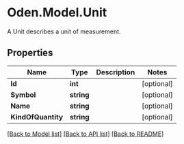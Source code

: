 # Oden.Model.Unit
A Unit describes a unit of measurement. 

## Properties

Name | Type | Description | Notes
------------ | ------------- | ------------- | -------------
**Id** | **int** |  | [optional] 
**Symbol** | **string** |  | [optional] 
**Name** | **string** |  | [optional] 
**KindOfQuantity** | **string** |  | [optional] 

[[Back to Model list]](../README.md#documentation-for-models) [[Back to API list]](../README.md#documentation-for-api-endpoints) [[Back to README]](../README.md)

